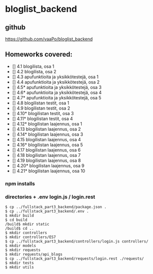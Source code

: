 # bloglist_backend

## github
<https://github.com/vaaPo/bloglist_backend>

## Homeworks covered:
- [] 4.1 blogilista, osa 1
- [] 4.2 blogilista, osa 2
- [] 4.3 apufunktioita ja yksikkötestejä, osa 1
- [] 4.4 apufunktioita ja yksikkötestejä, osa 2
- [] 4.5* apufunktioita ja yksikkötestejä, osa 3
- [] 4.6* apufunktioita ja yksikkötestejä, osa 4
- [] 4.7* apufunktioita ja yksikkötestejä, osa 5
- [] 4.8 blogilistan testit, osa 1
- [] 4.9 blogilistan testit, osa 2
- [] 4.10* blogilistan testit, osa 3
- [] 4.11* blogilistan testit, osa 4
- [] 4.12* blogilistan laajennus, osa 1
- [] 4.13 blogilistan laajennus, osa 2
- [] 4.14* blogilistan laajennus, osa 3
- [] 4.15 blogilistan laajennus, osa 4
- [] 4.16* blogilistan laajennus, osa 5
- [] 4.17 blogilistan laajennus, osa 6
- [] 4.18 blogilistan laajennus, osa 7
- [] 4.19 blogilistan laajennus, osa 8
- [] 4.20* blogilistan laajennus, osa 9
- [] 4.21* blogilistan laajennus, osa 10

### npm installs
### directories + .env login.js / login.rest
```
$ cp ../fullstack_part3_backend/package.json .
$ cp ../fullstack_part3_backend/.env .
$ mkdir build
$ cd build
/build$ mkdir static
/build$ cd ..
$ mkdir controllers
$ mkdir controllers/ES7
$ cp ../fullstack_part3_backend/controllers/login.js controllers/
$ mkdir models
$ mkdir requests
$ mkdir requests/api_blogs
$ cp ../fullstack_part3_backend/requests/login.rest ./requests/
$ mkdir tests
$ mkdir utils
```
